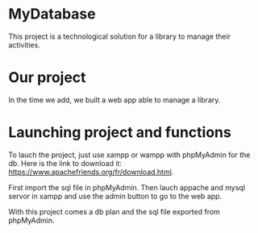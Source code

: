 # MyDatabase

This project is a technological solution for a library to manage their activities.

# Our project

In the time we add, we built a web app able to manage a library.


# Launching project and functions
To lauch the project, just use xampp or wampp with phpMyAdmin for the db.
Here is the link to download it: https://www.apachefriends.org/fr/download.html.

First import the sql file in phpMyAdmin.
Then lauch appache and mysql servor in xampp and use the admin button to go to the web app.

With this project comes a db plan and the sql file exported from phpMyAdmin.